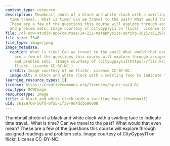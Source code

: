 ```yaml
---
content_type: resource
description: Thumbnail photo of a black and white clock with a swirling face to indicate
  time travel.. What is time? Can we travel to the past? What would that even mean?
  These are a few of the questions this course will explore through assigned readings
  and problem sets. Image courtesy of CityGypsy11 on flickr. License CC-BY-NC.
file: /ol-ocw-studio-app/courses/24-221-metaphysics-spring-2015/c612976056fd0fa51f309d4dcb690088_24-221s15-th.jpg
file_size: 7546
file_type: image/jpeg
image_metadata:
  caption: What is time? Can we travel to the past? What would that even mean? These
    are a few of the questions this course will explore through assigned readings
    and problem sets. (Image courtesy of [CityGypsy11](https://flic.kr/p/8TQHyu) on
    flickr. License CC-BY-NC.)
  credit: Image courtesy of on flickr. License CC-BY-NC.
  image-alt: A black and white clock with a swirling face to indicate time travel.
learning_resource_types: []
license: https://creativecommons.org/licenses/by-nc-sa/4.0/
ocw_type: OCWImage
resourcetype: Image
title: A black and white clock with a swirling face (thumbnail)
uid: c6129760-56fd-0fa5-1f30-9d4dcb690088
---
```

Thumbnail photo of a black and white clock with a swirling face to indicate time travel.. What is time? Can we travel to the past? What would that even mean? These are a few of the questions this course will explore through assigned readings and problem sets. Image courtesy of CityGypsy11 on flickr. License CC-BY-NC.